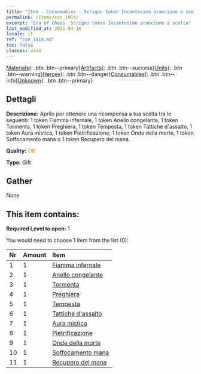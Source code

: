 ```yaml
---
title: "Item - Consumables - Scrigno token Incantesimo arancione a scelta"
permalink: /Items/con_1914/
excerpt: "Era of Chaos  Scrigno token Incantesimo arancione a scelta"
last_modified_at: 2021-04-16
locale: it
ref: "con_1914.md"
toc: false
classes: wide
---
```

 [Materials](/it/Items/){: .btn .btn--primary}[Artifacts](/it/Items/Artifacts/){: .btn .btn--success}[Units](/it/Items/Units/){: .btn .btn--warning}[Heroes](/it/Items/Heroes/){: .btn .btn--danger}[Consumables](/it/Items/Consumables/){: .btn .btn--info}[Unknown](/it/Items/Unknown/){: .btn .btn--primary}

## Dettagli
 **Descrizione:** Aprilo per ottenere una ricompensa a tua scelta tra le seguenti: 1 token Fiamma infernale, 1 token Anello congelante, 1 token Tormenta, 1 token Preghiera, 1 token Tempesta, 1 token Tattiche d'assalto, 1 token Aura mistica, 1 token Pietrificazione, 1 token Onde della morte, 1 token Soffocamento mana o 1 token Recupero del mana.

 **Quality:** <span style="color: #FF8C00">OK</span>

 **Type:** Gift

## Gather

  None

## This item contains:

 **Required Level to open:** 1

 You would need to choose 1 item from the list (0):

  | Nr | Amount |     Item    |
  |:---|:-------|:------------|
  | 1 | 1 | [Fiamma infernale](/it/Items/her_406/) |  | 
  | 2 | 1 | [Anello congelante](/it/Items/her_421/) |  | 
  | 3 | 1 | [Tormenta](/it/Items/her_423/) |  | 
  | 4 | 1 | [Preghiera](/it/Items/her_432/) |  | 
  | 5 | 1 | [Tempesta](/it/Items/her_445/) |  | 
  | 6 | 1 | [Tattiche d'assalto](/it/Items/her_450/) |  | 
  | 7 | 1 | [Aura mistica](/it/Items/her_470/) |  | 
  | 8 | 1 | [Pietrificazione](/it/Items/her_471/) |  | 
  | 9 | 1 | [Onde della morte](/it/Items/her_456/) |  | 
  | 10 | 1 | [Soffocamento mana](/it/Items/her_480/) |  | 
  | 11 | 1 | [Recupero del mana](/it/Items/her_482/) |  | 
